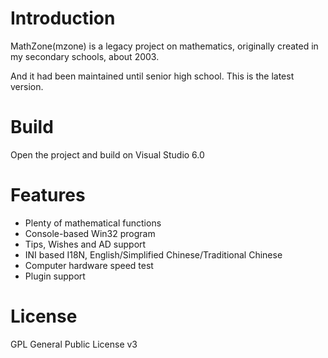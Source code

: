 # Introduction

MathZone(mzone) is a legacy project on mathematics, originally created in my secondary schools, about 2003.

And it had been maintained until senior high school. This is the latest version.

# Build

Open the project and build on Visual Studio 6.0

# Features

* Plenty of mathematical functions
* Console-based Win32 program
* Tips, Wishes and AD support 
* INI based I18N, English/Simplified Chinese/Traditional Chinese
* Computer hardware speed test
* Plugin support

# License

GPL General Public License v3
